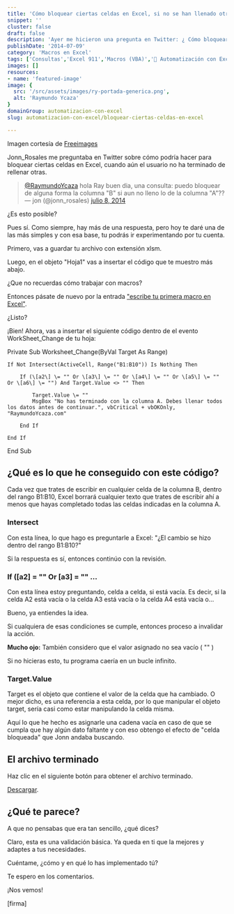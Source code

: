 ```yaml
---
title: 'Cómo bloquear ciertas celdas en Excel, si no se han llenado otras.'
snippet: ''
cluster: false
draft: false 
description: 'Ayer me hicieron una pregunta en Twitter: ¿ Cómo bloquear ciertas celdas en Excel, si no se han llenado otras? Aquí te dejo la respuesta.'
publishDate: '2014-07-09'
category: 'Macros en Excel'
tags: ['Consultas','Excel 911','Macros (VBA)','🤖 Automatización con Excel']
images: []
resources: 
- name: 'featured-image'
image: {
  src: '/src/assets/images/ry-portada-generica.png',
  alt: 'Raymundo Ycaza'
}
domainGroup: automatizacion-con-excel
slug: automatizacion-con-excel/bloquear-ciertas-celdas-en-excel

---
```


Imagen cortesía de [Freeimages](http://www.freeimages.com/ "Freeimages")

Jonn\_Rosales me preguntaba en Twitter sobre cómo podría hacer para bloquear ciertas celdas en Excel, cuando aún el usuario no ha terminado de rellenar otras.

<blockquote class="twitter-tweet" lang="es"><a href="https://twitter.com/RaymundoYcaza">@RaymundoYcaza</a> hola Ray buen dia, una consulta: puedo bloquear de alguna forma la columna "B" si aun no lleno lo de la columna "A"??<div></div>— jon (@jonn_rosales) <a href="https://twitter.com/jonn_rosales/statuses/486549406531854336">julio 8, 2014</a></blockquote>¿Es esto posible?

Pues sí. Como siempre, hay más de una respuesta, pero hoy te daré una de las más simples y con esa base, tu podrás ir experimentando por tu cuenta.

Primero, vas a guardar tu archivo con extensión xlsm.

Luego, en el objeto "Hoja1" vas a insertar el código que te muestro más abajo.

¿Que no recuerdas cómo trabajar con macros?

Entonces pásate de nuevo por la entrada ["escribe tu primera macro en Excel"](http://raymundoycaza.com/escribe-tu-primera-macro-en-excel/ "Escribe tu primera macro en Excel").

¿Listo?

¡Bien! Ahora, vas a insertar el siguiente código dentro de el evento WorkSheet\_Change de tu hoja:

Private Sub Worksheet\_Change(ByVal Target As Range)
    
    If Not Intersect(ActiveCell, Range("B1:B10")) Is Nothing Then
    
        If (\[a2\] \= "" Or \[a3\] \= "" Or \[a4\] \= "" Or \[a5\] \= "" Or \[a6\] \= "") And Target.Value <> "" Then
    
            Target.Value \= ""
            MsgBox "No has terminado con la columna A. Debes llenar todos los datos antes de continuar.", vbCritical + vbOKOnly, "RaymundoYcaza.com"
            
        End If
        
    End If
    
End Sub

## ¿Qué es lo que he conseguido con este código?

Cada vez que trates de escribir en cualquier celda de la columna B, dentro del rango B1:B10, Excel borrará cualquier texto que trates de escribir ahí a menos que hayas completado todas las celdas indicadas en la columna A.

### Intersect

Con esta línea, lo que hago es preguntarle a Excel: "¿El cambio se hizo dentro del rango B1:B10?"

Si la respuesta es sí, entonces continúo con la revisión.

### If (\[a2\] = "" Or \[a3\] = "" ...

Con esta línea estoy preguntando, celda a celda, si está vacía. Es decir, si la celda A2 está vacía o la celda A3 está vacía o la celda A4 está vacía o...

Bueno, ya entiendes la idea.

Si cualquiera de esas condiciones se cumple, entonces proceso a invalidar la acción.

**Mucho ojo:** También considero que el valor asignado no sea vacío ( "" )

Si no hicieras esto, tu programa caería en un bucle infinito.

### Target.Value

Target es el objeto que contiene el valor de la celda que ha cambiado. O mejor dicho, es una referencia a esta celda, por lo que manipular el objeto target, sería casi como estar manipulando la celda misma.

Aquí lo que he hecho es asignarle una cadena vacía en caso de que se cumpla que hay algún dato faltante y con eso obtengo el efecto de "celda bloqueada" que Jonn andaba buscando.

## El archivo terminado

Haz clic en el siguiente botón para obtener el archivo terminado.

[Descargar](http://raymundoycaza.com/wp-content/uploads//bloquear-si-no-esta-completo.xlsm "Descargar el archivo.").

## ¿Qué te parece?

A que no pensabas que era tan sencillo, ¿qué dices?

Claro, esta es una validación básica. Ya queda en ti que la mejores y adaptes a tus necesidades.

Cuéntame, ¿cómo y en qué lo has implementado tú?

Te espero en los comentarios.

¡Nos vemos!

\[firma\]
